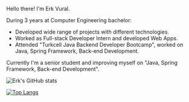 Hello there! I'm Erk Vural.

During 3 years at Computer Engineering bachelor:
- Developed wide range of projects with different technologies.
- Worked as Full-stack Developer Intern and developed Web Apps. 
- Attended "Turkcell Java Backend Developer Bootcamp", worked on Java, Spring Framework, Back-end Development.

Currently I'm a senior student and improving myself on "Java, Spring Framework, Back-end Development".

![Erk's GitHub stats](https://github-readme-stats.vercel.app/api?username=Erk-Vural&theme=tokyonight&show_icons=true)

[![Top Langs](https://github-readme-stats.vercel.app/api/top-langs/?username=Erk-Vural&theme=tokyonight&show_icons=true)](https://github.com/Erk-Vural)
